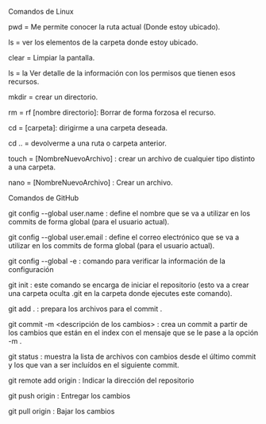 ﻿Comandos de Linux

pwd = Me permite conocer la ruta actual (Donde estoy ubicado).

ls = ver los elementos de la carpeta donde estoy ubicado.

clear = Limpiar la pantalla.

ls = la Ver detalle de la información con los permisos que tienen esos recursos.

mkdir = crear un directorio.

rm = rf [nombre directorio]: Borrar de forma forzosa el recurso.

cd = [carpeta]: dirigirme a una carpeta deseada.

cd .. = devolverme a una ruta o carpeta anterior.

touch = [NombreNuevoArchivo] : crear un archivo de cualquier tipo distinto a una carpeta.

nano  = [NombreNuevoArchivo] : Crear un archivo.

Comandos de GitHub

git config --global user.name <name> : define el nombre que se va a utilizar en los commits de forma global (para el usuario actual).

git config --global user.email <email> : define el correo electrónico que se va a utilizar en los commits de forma global (para el usuario actual).

git config --global -e : comando para verificar la información de la configuración

git init : este comando se encarga de iniciar el repositorio (esto va a crear una carpeta oculta .git en la carpeta donde ejecutes este comando).

git add . : prepara los archivos para el commit .

git commit -m <descripción de los cambios> : crea un commit a partir de los cambios que están en el index con el mensaje que se le pase a la opción -m .

git status : muestra la lista de archivos con cambios desde el último commit y los que van a ser incluídos en el siguiente commit.

git remote add origin <url repositorio> : Indicar la dirección del repositorio

git push origin <Raman main> : Entregar los cambios

git pull origin <Raman main> : Bajar los cambios

